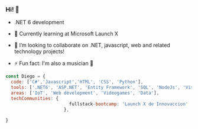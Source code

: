 ### Hi! 👋 

- .NET 6 development
- 🌱 Currently learning at Microsoft Launch X
- 👯 I’m looking to collaborate on .NET, javascript, web and related technology projects! 

- ⚡ Fun fact: I'm also a musician 🤘

```js
const Diego = {
  code: ['C#','Javascript','HTML', 'CSS', 'Python'], 
  tools: ['.NET6', 'ASP.NET', 'Entity Framework', 'SQL', 'NodeJs', 'Visual Studio 2019', 'VSCode', 'Unity'],
  areas: ['IoT', 'Web development', 'Videogames', 'Data'],
  techCommunities: {
                        fullstack-bootcamp: 'Launch X de Innovaccion'
                      },
  
}
```




